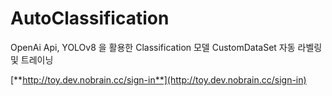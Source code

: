 # AutoClassification
 OpenAi Api, YOLOv8 을 활용한 Classification 모델 CustomDataSet 자동 라벨링 및 트레이닝

[**http://toy.dev.nobrain.cc/sign-in**](http://toy.dev.nobrain.cc/sign-in)
